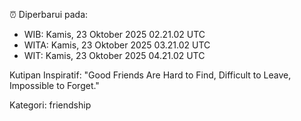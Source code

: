 ⏰ Diperbarui pada:
- WIB: Kamis, 23 Oktober 2025 02.21.02 UTC
- WITA: Kamis, 23 Oktober 2025 03.21.02 UTC
- WIT: Kamis, 23 Oktober 2025 04.21.02 UTC

Kutipan Inspiratif:
"Good Friends Are Hard to Find, Difficult to Leave, Impossible to Forget."


Kategori: friendship

